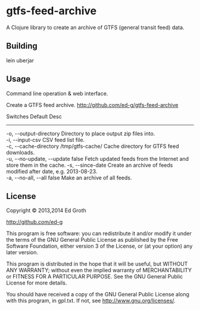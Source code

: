 # gtfs-feed-archive

A Clojure library to create an archive of GTFS (general transit feed) data.

## Building

lein uberjar

## Usage

Command line operation & web interface.

Create a GTFS feed archive. http://github.com/ed-g/gtfs-feed-archive

 Switches                   Default           Desc                                                               
 --------                   -------           ----                                                               
 -o, --output-directory                       Directory to place output zip files into.                          
 -i, --input-csv                              CSV feed list file.                                                
 -c, --cache-directory      /tmp/gtfs-cache/  Cache directory for GTFS feed downloads.                           
 -u, --no-update, --update  false             Fetch updated feeds from the Internet and store them in the cache. 
 -s, --since-date                             Create an archive of feeds modified after date, e.g. 2013-08-23.   
 -a, --no-all, --all        false             Make an archive of all feeds.                                      

## License

Copyright © 2013,2014 Ed Groth

http://github.com/ed-g

This program is free software: you can redistribute it and/or modify it under
the terms of the GNU General Public License as published by the Free Software
Foundation, either version 3 of the License, or (at your option) any later
version.

This program is distributed in the hope that it will be useful,
but WITHOUT ANY WARRANTY; without even the implied warranty of MERCHANTABILITY
or FITNESS FOR A PARTICULAR PURPOSE.  See the GNU General Public License for
more details.

You should have received a copy of the GNU General Public License along with
this program, in gpl.txt.  If not, see <http://www.gnu.org/licenses/>.
